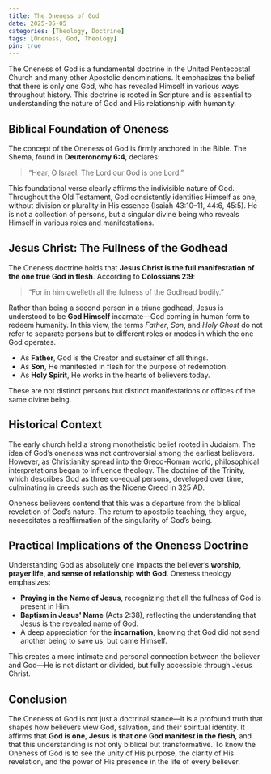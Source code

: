```yaml
---
title: The Oneness of God
date: 2025-05-05
categories: [Theology, Doctrine]
tags: [Oneness, God, Theology]
pin: true
---
```


The Oneness of God is a fundamental doctrine in the United Pentecostal Church and many other Apostolic denominations. It emphasizes the belief that there is only one God, who has revealed Himself in various ways throughout history. This doctrine is rooted in Scripture and is essential to understanding the nature of God and His relationship with humanity.

## Biblical Foundation of Oneness

The concept of the Oneness of God is firmly anchored in the Bible. The Shema, found in **Deuteronomy 6:4**, declares:

> “Hear, O Israel: The Lord our God is one Lord.”

This foundational verse clearly affirms the indivisible nature of God. Throughout the Old Testament, God consistently identifies Himself as one, without division or plurality in His essence (Isaiah 43:10–11, 44:6, 45:5). He is not a collection of persons, but a singular divine being who reveals Himself in various roles and manifestations.

## Jesus Christ: The Fullness of the Godhead

The Oneness doctrine holds that **Jesus Christ is the full manifestation of the one true God in flesh**. According to **Colossians 2:9**:

> “For in him dwelleth all the fulness of the Godhead bodily.”

Rather than being a second person in a triune godhead, Jesus is understood to be **God Himself** incarnate—God coming in human form to redeem humanity. In this view, the terms _Father_, _Son_, and _Holy Ghost_ do not refer to separate persons but to different roles or modes in which the one God operates.

- As **Father**, God is the Creator and sustainer of all things.
- As **Son**, He manifested in flesh for the purpose of redemption.
- As **Holy Spirit**, He works in the hearts of believers today.

These are not distinct persons but distinct manifestations or offices of the same divine being.

## Historical Context

The early church held a strong monotheistic belief rooted in Judaism. The idea of God’s oneness was not controversial among the earliest believers. However, as Christianity spread into the Greco-Roman world, philosophical interpretations began to influence theology. The doctrine of the Trinity, which describes God as three co-equal persons, developed over time, culminating in creeds such as the Nicene Creed in 325 AD.

Oneness believers contend that this was a departure from the biblical revelation of God’s nature. The return to apostolic teaching, they argue, necessitates a reaffirmation of the singularity of God’s being.

## Practical Implications of the Oneness Doctrine

Understanding God as absolutely one impacts the believer’s **worship, prayer life, and sense of relationship with God**. Oneness theology emphasizes:

- **Praying in the Name of Jesus**, recognizing that all the fullness of God is present in Him.
- **Baptism in Jesus' Name** (Acts 2:38), reflecting the understanding that Jesus is the revealed name of God.
- A deep appreciation for the **incarnation**, knowing that God did not send another being to save us, but came Himself.

This creates a more intimate and personal connection between the believer and God—He is not distant or divided, but fully accessible through Jesus Christ.

## Conclusion

The Oneness of God is not just a doctrinal stance—it is a profound truth that shapes how believers view God, salvation, and their spiritual identity. It affirms that **God is one**, **Jesus is that one God manifest in the flesh**, and that this understanding is not only biblical but transformative. To know the Oneness of God is to see the unity of His purpose, the clarity of His revelation, and the power of His presence in the life of every believer.
